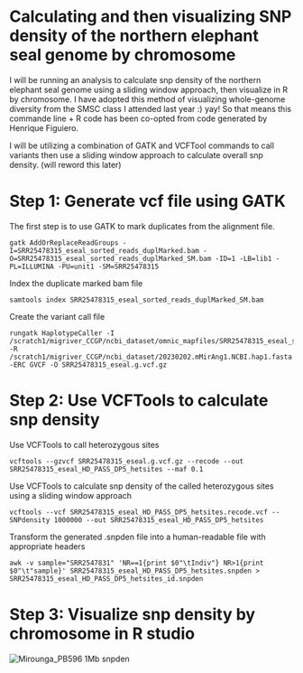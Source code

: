 # Calculating and then visualizing SNP density of the northern elephant seal genome by chromosome 
I will be running an analysis to calculate snp density of the northern elephant seal genome using a sliding window approach, then visualize in R by chromosome. I have adopted this method of visualizing whole-genome diversity from the SMSC class I attended last year :) yay! So that means this commande line + R code has been co-opted from code generated by Henrique Figuiero. 

I will be utilizing a combination of GATK and VCFTool commands to call variants then use a sliding window approach to calculate overall snp density. (will reword this later) 

# Step 1: Generate vcf file using GATK  

The first step is to use GATK to mark duplicates from the alignment file. 

    gatk AddOrReplaceReadGroups -I=SRR25478315_eseal_sorted_reads_duplMarked.bam -O=SRR25478315_eseal_sorted_reads_duplMarked_SM.bam -ID=1 -LB=lib1 -PL=ILLUMINA -PU=unit1 -SM=SRR25478315

Index the duplicate marked bam file 

    samtools index SRR25478315_eseal_sorted_reads_duplMarked_SM.bam
    
Create the variant call file 

    rungatk HaplotypeCaller -I /scratch1/migriver_CCGP/ncbi_dataset/omnic_mapfiles/SRR25478315_eseal_sorted_reads_duplMarked_SM.bam -R /scratch1/migriver_CCGP/ncbi_dataset/20230202.mMirAng1.NCBI.hap1.fasta -ERC GVCF -O SRR25478315_eseal.g.vcf.gz

# Step 2: Use VCFTools to calculate snp density 

Use VCFTools to call heterozygous sites

    vcftools --gzvcf SRR25478315_eseal.g.vcf.gz --recode --out SRR25478315_eseal_HD_PASS_DP5_hetsites --maf 0.1

Use VCFTools to calculate snp density of the called heterozygous sites using a sliding window approach 

    vcftools --vcf SRR25478315_eseal_HD_PASS_DP5_hetsites.recode.vcf --SNPdensity 1000000 --out SRR25478315_eseal_HD_PASS_DP5_hetsites

Transform the generated .snpden file into a human-readable file with appropriate headers 

    awk -v sample="SRR2547831" 'NR==1{print $0"\tIndiv"} NR>1{print $0"\t"sample}' SRR25478315_eseal_HD_PASS_DP5_hetsites.snpden > SRR25478315_eseal_HD_PASS_DP5_hetsites_id.snpden

# Step 3: Visualize snp density by chromosome in R studio 

![Mirounga_PB596 1Mb snpden](https://github.com/Mrivera104/eseal_CCGP/assets/97764650/e469be02-fc2e-485a-9fe8-8eeaefa9eb1a)

